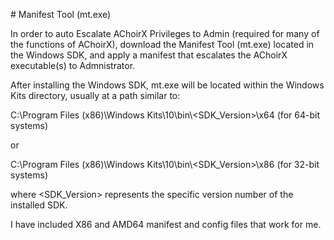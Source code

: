 \# Manifest Tool (mt.exe)



In order to auto Escalate AChoirX Privileges to Admin (required for many of the functions of AChoirX), download the Manifest Tool (mt.exe) located in the Windows SDK, and apply a manifest that escalates the AChoirX executable(s) to Admnistrator.



After installing the Windows SDK, mt.exe will be located within the Windows Kits directory, usually at a path similar to:

C:\\Program Files (x86)\\Windows Kits\\10\\bin\\<SDK\_Version>\\x64 (for 64-bit systems)

or

C:\\Program Files (x86)\\Windows Kits\\10\\bin\\<SDK\_Version>\\x86 (for 32-bit systems)



where <SDK\_Version> represents the specific version number of the installed SDK. 



I have included X86 and AMD64 manifest and config files that work for me. 




